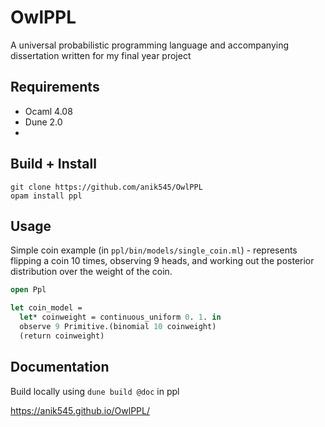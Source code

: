 # OwlPPL

A universal probabilistic programming language and accompanying dissertation written for my final year project

## Requirements

 - Ocaml 4.08
 - Dune 2.0
 - 

## Build + Install

```
git clone https://github.com/anik545/OwlPPL
opam install ppl
```

## Usage

Simple coin example (in `ppl/bin/models/single_coin.ml`) - represents flipping a coin 10 times, observing 9 heads, and working out the posterior distribution over the weight of the coin.

```ocaml
open Ppl

let coin_model = 
  let* coinweight = continuous_uniform 0. 1. in
  observe 9 Primitive.(binomial 10 coinweight)
  (return coinweight)


```

## Documentation

Build locally using `dune build @doc` in ppl

https://anik545.github.io/OwlPPL/

